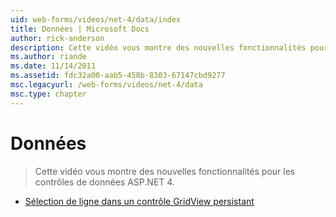 ```yaml
---
uid: web-forms/videos/net-4/data/index
title: Données | Microsoft Docs
author: rick-anderson
description: Cette vidéo vous montre des nouvelles fonctionnalités pour les contrôles de données ASP.NET 4.
ms.author: riande
ms.date: 11/14/2011
ms.assetid: fdc32a00-aab5-458b-8303-67147cbd9277
msc.legacyurl: /web-forms/videos/net-4/data
msc.type: chapter
---
```

<a name="data"></a>Données
====================
> Cette vidéo vous montre des nouvelles fonctionnalités pour les contrôles de données ASP.NET 4.


- [Sélection de ligne dans un contrôle GridView persistant](aspnet-4-quick-hit-persistent-gridview-row-selection.md)
